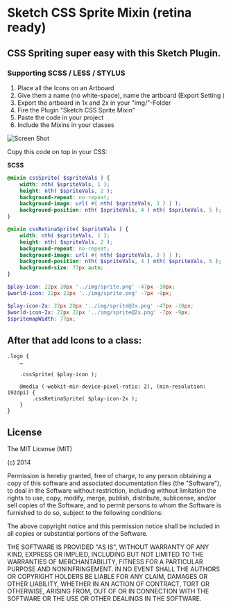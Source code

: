 Sketch CSS Sprite Mixin (retina ready)
======================================

## CSS Spriting super easy with this Sketch Plugin.
### Supporting SCSS / LESS / STYLUS


1. Place all the Icons on an Artboard
2. Give them a name (no white-space), name the artboard (Export Setting )
3. Export the artboard in 1x and 2x in your "img/"-Folder
4. Fire the Plugin "Sketch CSS Sprite Mixin"
5. Paste the code in your project
6. Include the Mixins in your classes


![Screen Shot](http://s4.postimg.org/gsit6dnod/Bildschirmfoto_2015_01_09_um_15_21_07.png)

Copy this code on top in your CSS:

**SCSS**

```scss
@mixin cssSprite( $spriteVals ) {
	width: nth( $spriteVals, 1 );
	height: nth( $spriteVals, 2 );
	background-repeat: no-repeat;
	background-image: url( #{ nth( $spriteVals, 3 ) } );
	background-position: nth( $spriteVals, 4 ) nth( $spriteVals, 5 );
}

@mixin cssRetinaSprite( $spriteVals ) {
	width: nth( $spriteVals, 1 );
	height: nth( $spriteVals, 2 );
	background-repeat: no-repeat;
	background-image: url( #{ nth( $spriteVals, 3 ) } );
	background-position: nth( $spriteVals, 4 ) nth( $spriteVals, 5 );
	background-size: 77px auto;
}

$play-icon: 22px 20px '../img/sprite.png' -47px -10px;
$world-icon: 22px 22px '../img/sprite.png' -7px -9px;

$play-icon-2x: 22px 20px '../img/sprite@2x.png' -47px -10px;
$world-icon-2x: 22px 22px '../img/sprite@2x.png' -7px -9px;
$spritemapWidth: 77px;
```

## After that add Icons to a class:

```
.logo {
	…

	.cssSprite( $play-icon );

	@media (-webkit-min-device-pixel-ratio: 2), (min-resolution: 192dpi) {
		.cssRetinaSprite( $play-icon-2x );
	}
}
```


## License

The MIT License (MIT)

(c) 2014

Permission is hereby granted, free of charge, to any person obtaining a copy
of this software and associated documentation files (the "Software"), to deal
in the Software without restriction, including without limitation the rights
to use, copy, modify, merge, publish, distribute, sublicense, and/or sell
copies of the Software, and to permit persons to whom the Software is
furnished to do so, subject to the following conditions:

The above copyright notice and this permission notice shall be included in all
copies or substantial portions of the Software.

THE SOFTWARE IS PROVIDED "AS IS", WITHOUT WARRANTY OF ANY KIND, EXPRESS OR
IMPLIED, INCLUDING BUT NOT LIMITED TO THE WARRANTIES OF MERCHANTABILITY,
FITNESS FOR A PARTICULAR PURPOSE AND NONINFRINGEMENT. IN NO EVENT SHALL THE
AUTHORS OR COPYRIGHT HOLDERS BE LIABLE FOR ANY CLAIM, DAMAGES OR OTHER
LIABILITY, WHETHER IN AN ACTION OF CONTRACT, TORT OR OTHERWISE, ARISING FROM,
OUT OF OR IN CONNECTION WITH THE SOFTWARE OR THE USE OR OTHER DEALINGS IN THE
SOFTWARE.